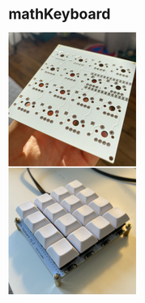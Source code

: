 # mathKeyboard


<img src="imgs/pcb.jpg" width="50%"/>


<img src="imgs/pcb_soldered.jpg" width="50%"/>
